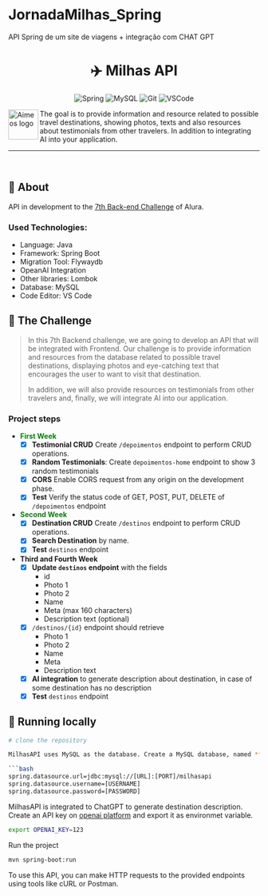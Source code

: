 # JornadaMilhas_Spring
API Spring de um site de viagens + integração com CHAT GPT


<div align="center">
  
# :airplane: Milhas API 

![Spring](https://img.shields.io/badge/-Spring-000?&logo=Spring)
![MySQL](https://img.shields.io/badge/-MySQL-000?&logo=MySQL)
![Git](https://img.shields.io/badge/Git-000?&logo=Git)
![VSCode](https://img.shields.io/badge/VSCode-000?&logo=visualstudiocode)

</div>

<a href="https://www.alura.com.br/challenges/back-end-7/">
    <img src="https://www.alura.com.br/assets/img/challenges/logos/logo-challenges-back-end.1680020826.svg" alt="Aimeos logo" title="Alura Challenges" align="left" height="60px"/>
</a>

The goal is to provide information and resource related to possible travel destinations, showing photos, texts and also resources about testimonials from other travelers. In addition to integrating AI into your application.

-------------

<br/>

## :scroll: About

API in development to the [7th Back-end Challenge](https://www.alura.com.br/challenges/back-end-7/) of Alura.

### Used Technologies:
- Language: Java
- Framework: Spring Boot 
- Migration Tool: Flywaydb
- OpeanAI Integration
- Other libraries: Lombok
- Database: MySQL
- Code Editor: VS Code

## :dart: The Challenge

> In this 7th Backend challenge, we are going to develop an API that will be integrated with Frontend. Our challenge is to provide information and resources from the database related to possible travel destinations, displaying photos and eye-catching text that encourages the user to want to visit that destination.
>
> In addition, we will also provide resources on testimonials from other travelers and, finally, we will integrate AI into our application.

### Project steps

- **<font color="green">First Week</font>**
    - [x] **Testimonial CRUD** Create `/depoimentos` endpoint to perform CRUD operations. 
    - [x] **Random Testimonials**: Create `depoimentos-home` endpoint to show 3 random testimonials
    - [x] **CORS** Enable CORS request from any origin on the development phase.
    - [x] **Test** Verify the status code of GET, POST, PUT, DELETE of `/depoimentos` endpoint 

- **<font color="green">Second Week</font>**
    - [x] **Destination CRUD** Create `/destinos` endpoint to perform CRUD operations.
    - [x] **Search Destination** by name.
    - [x] **Test** `destinos` endpoint

- **Third and Fourth Week**
    - [x] **Update `destinos` endpoint** with the fields
        - id
        - Photo 1
        - Photo 2
        - Name
        - Meta (max 160 characters)
        - Description text (optional)
    - [x] `/destinos/{id}` endpoint should retrieve
        - Photo 1
        - Photo 2
        - Name
        - Meta
        - Description text
    - [x] **AI integration** to generate description about destination, in case of some destination has no description
    - [x] **Test** `destinos` endpoint

## :rocket: Running locally

```bash
# clone the repository

MilhasAPI uses MySQL as the database. Create a MySQL database, named **milhasapi** and update the database configuration in `src/main/resources/application.properties` file:

```bash
spring.datasource.url=jdbc:mysql://[URL]:[PORT]/milhasapi
spring.datasource.username=[USERNAME]
spring.datasource.password=[PASSWORD]
```
MilhasAPI is integrated to ChatGPT to generate destination description. Create an API key on [openai platform](platform.openai.com) and export it as environmet variable.

```bash
export OPENAI_KEY=123
```
Run the project

```bash
mvn spring-boot:run
```

To use this API, you can make HTTP requests to the provided endpoints using tools like cURL or Postman. 


<!-- ------------


| :placard: Vitrine.Dev |     |
| -------------  | --- |
| :sparkles: Nome        | **Milhas API**
| :label: Tecnologias | Java Spring Boot, MySQL
| :rocket: URL         | https://github.com/ecureuill/milhasapi
| :fire: Desafio     | https://www.alura.com.br/challenges/back-end-7/

